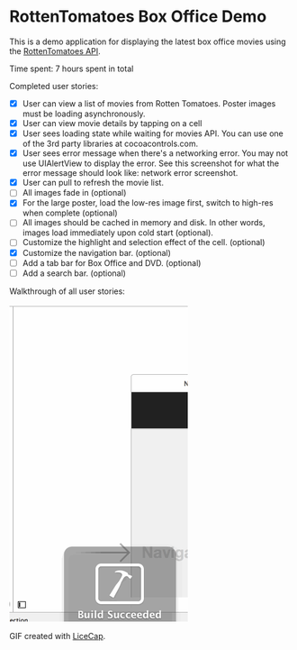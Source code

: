 # RottenTomatoes Box Office Demo

This is a demo application for displaying the latest box office movies using the [RottenTomatoes API](http://www.rottentomatoes.com/).

Time spent: 7 hours spent in total

Completed user stories:
 * [x] User can view a list of movies from Rotten Tomatoes. Poster images must be loading asynchronously.
 * [x] User can view movie details by tapping on a cell
 * [x] User sees loading state while waiting for movies API. You can use one of the 3rd party libraries at cocoacontrols.com.
 * [x] User sees error message when there's a networking error. You may not use UIAlertView to display the error. See this screenshot for what the error message should look like: network error screenshot.
 * [x] User can pull to refresh the movie list.
 * [ ] All images fade in (optional)
 * [x] For the large poster, load the low-res image first, switch to high-res when complete (optional)
 * [ ] All images should be cached in memory and disk. In other words, images load immediately upon cold start (optional).
 * [ ] Customize the highlight and selection effect of the cell. (optional)
 * [x] Customize the navigation bar. (optional)
 * [ ] Add a tab bar for Box Office and DVD. (optional)
 * [ ] Add a search bar. (optional)

Walkthrough of all user stories:

![Video Walkthrough](tomatoes.gif)

GIF created with [LiceCap](http://www.cockos.com/licecap/).
